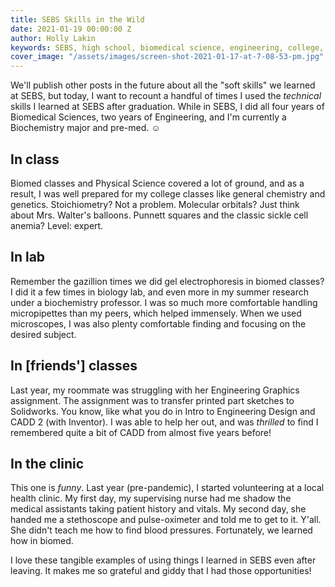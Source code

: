 ```yaml
---
title: SEBS Skills in the Wild
date: 2021-01-19 00:00:00 Z
author: Holly Lakin
keywords: SEBS, high school, biomedical science, engineering, college, premed
cover_image: "/assets/images/screen-shot-2021-01-17-at-7-08-53-pm.jpg"
---
```


We'll publish other posts in the future about all the "soft skills" we learned at SEBS, but today, I want to recount a handful of times I used the _technical_ skills I learned at SEBS after graduation. While in SEBS, I did all four years of Biomedical Sciences, two years of Engineering, and I'm currently a Biochemistry major and pre-med. ☺️

## In class

Biomed classes and Physical Science covered a lot of ground, and as a result, I was well prepared for my college classes like general chemistry and genetics. Stoichiometry? Not a problem. Molecular orbitals? Just think about Mrs. Walter's balloons. Punnett squares and the classic sickle cell anemia? Level: expert.

## In lab

Remember the gazillion times we did gel electrophoresis in biomed classes? I did it a few times in biology lab, and even more in my summer research under a biochemistry professor. I was so much more comfortable handling micropipettes than my peers, which helped immensely. When we used microscopes, I was also plenty comfortable finding and focusing on the desired subject.

## In \[friends'\] classes

Last year, my roommate was struggling with her Engineering Graphics assignment. The assignment was to transfer printed part sketches to Solidworks. You know, like what you do in Intro to Engineering Design and CADD 2 (with Inventor). I was able to help her out, and was _thrilled_ to find I remembered quite a bit of CADD from almost five years before!

## In the clinic

This one is _funny_. Last year (pre-pandemic), I started volunteering at a local health clinic. My first day, my supervising nurse had me shadow the medical assistants taking patient history and vitals. My second day, she handed me a stethoscope and pulse-oximeter and told me to get to it. Y'all. She didn't teach me how to find blood pressures. Fortunately, we learned how in biomed.

I love these tangible examples of using things I learned in SEBS even after leaving. It makes me so grateful and giddy that I had those opportunities!